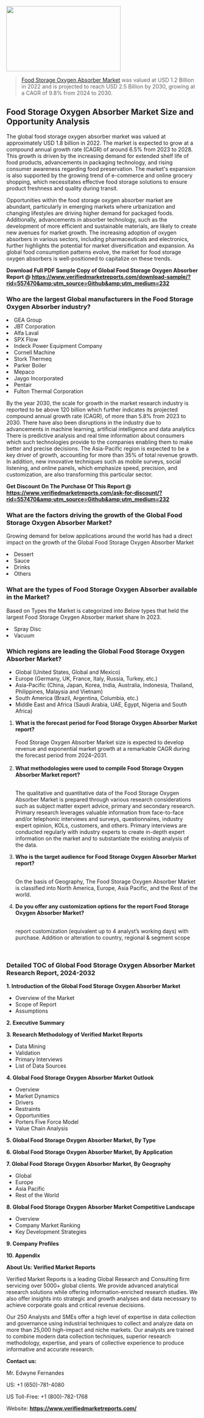 
<img src="https://ffe5etoiles.com/wp-content/uploads/2024/12/MST1-300x171.png" alt="" width="300" height="171" class="alignnone size-medium wp-image-20088" /><blockquote><p><p><a href="https://www.verifiedmarketreports.com/download-sample/?rid=557470&utm_source=Github&utm_medium=232" target="_blank">Food Storage Oxygen Absorber Market</a> was valued at USD 1.2 Billion in 2022 and is projected to reach USD 2.5 Billion by 2030, growing at a CAGR of 9.8% from 2024 to 2030.</p></blockquote><p><h2>Food Storage Oxygen Absorber Market Size and Opportunity Analysis</h2><p>The global food storage oxygen absorber market was valued at approximately USD 1.8 billion in 2022. The market is expected to grow at a compound annual growth rate (CAGR) of around 6.5% from 2023 to 2028. This growth is driven by the increasing demand for extended shelf life of food products, advancements in packaging technology, and rising consumer awareness regarding food preservation. The market's expansion is also supported by the growing trend of e-commerce and online grocery shopping, which necessitates effective food storage solutions to ensure product freshness and quality during transit.</p><p>Opportunities within the food storage oxygen absorber market are abundant, particularly in emerging markets where urbanization and changing lifestyles are driving higher demand for packaged foods. Additionally, advancements in absorber technology, such as the development of more efficient and sustainable materials, are likely to create new avenues for market growth. The increasing adoption of oxygen absorbers in various sectors, including pharmaceuticals and electronics, further highlights the potential for market diversification and expansion. As global food consumption patterns evolve, the market for food storage oxygen absorbers is well-positioned to capitalize on these trends.</p></p><p class=""><strong>Download Full PDF Sample Copy of Global Food Storage Oxygen Absorber Report @ <a href="https://www.verifiedmarketreports.com/download-sample/?rid=557470&amp;utm_source=Github&amp;utm_medium=232" target="_blank">https://www.verifiedmarketreports.com/download-sample/?rid=557470&amp;utm_source=Github&amp;utm_medium=232</a></strong></p><h3 id="" class="">Who are the largest Global manufacturers in the Food Storage Oxygen Absorber industry?</h3><p><li>GEA Group</li><li> JBT Corporation</li><li> Alfa Laval</li><li> SPX Flow</li><li> Indeck Power Equipment Company</li><li> Cornell Machine</li><li> Stork Thermeq</li><li> Parker Boiler</li><li> Mepaco</li><li> Jaygo Incorporated</li><li> Pentair</li><li> Fulton Thermal Corporation</li></p><div class=""><div class="" dir="" data-message-author-role="" data-message-id="" data-message-model-slug=""><div class=""><div class=""><div class=""><div class="" dir="" data-message-author-role="" data-message-id="" data-message-model-slug=""><div class=""><div class=""><p>By the year 2030, the scale for growth in the market research industry is reported to be above 120 billion which further indicates its projected compound annual growth rate (CAGR), of more than 5.8% from 2023 to 2030. There have also been disruptions in the industry due to advancements in machine learning, artificial intelligence and data analytics There is predictive analysis and real time information about consumers which such technologies provide to the companies enabling them to make better and precise decisions. The Asia-Pacific region is expected to be a key driver of growth, accounting for more than 35% of total revenue growth. In addition, new innovative techniques such as mobile surveys, social listening, and online panels, which emphasize speed, precision, and customization, are also transforming this particular sector.</p><p><strong>Get Discount On The Purchase Of This Report @&nbsp; <a href="https://www.verifiedmarketreports.com/ask-for-discount/?rid=557470&amp;utm_source=Github&amp;utm_medium=232" target="_blank">https://www.verifiedmarketreports.com/ask-for-discount/?rid=557470&amp;utm_source=Github&amp;utm_medium=232</a></strong></p></div></div></div></div></div></div></div></div><h3 id="" class="">What are the factors driving the growth of the Global Food Storage Oxygen Absorber Market?</h3><p id="" class="">Growing demand for below applications around the world has had a direct impact on the growth of the Global Food Storage Oxygen Absorber Market</p><p id="" class=""><li>Dessert</li><li> Sauce</li><li> Drinks</li><li> Others</li></p><h3 id="" class="">What are the types of Food Storage Oxygen Absorber available in the Market?</h3><p id="" class="">Based on Types the Market is categorized into Below types that held the largest Food Storage Oxygen Absorber market share In 2023.</p><p id="" class=""><li>Spray Disc</li><li> Vacuum</li></p><h3 id="" class="">Which regions are leading the Global Food Storage Oxygen Absorber Market?</h3><ul><li>Global (United States, Global and Mexico)</li><li>Europe (Germany, UK, France, Italy, Russia, Turkey, etc.)</li><li>Asia-Pacific (China, Japan, Korea, India, Australia, Indonesia, Thailand, Philippines, Malaysia and Vietnam)</li><li>South America (Brazil, Argentina, Columbia, etc.)</li><li>Middle East and Africa (Saudi Arabia, UAE, Egypt, Nigeria and South Africa)</li></ul><p><ol><li><strong>What is the forecast period for Food Storage Oxygen Absorber Market report?<br /></strong><br /><span data-sheets-root="1" data-sheets-value="{&quot;1&quot;:2,&quot;2&quot;:&quot;XXXX size is expected to develop revenue and exponential market growth at a remarkable CAGR during the forecast period from 2024&ndash;2030.&quot;}" data-sheets-userformat="{&quot;2&quot;:12674,&quot;4&quot;:{&quot;1&quot;:2,&quot;2&quot;:16776960},&quot;10&quot;:2,&quot;11&quot;:0,&quot;15&quot;:&quot;Arial&quot;,&quot;16&quot;:12}">Food Storage Oxygen Absorber Market size is expected to develop revenue and exponential market growth at a remarkable CAGR during the forecast period from 2024&ndash;2031.</span><br /><br /></li><li><strong>What methodologies were used to compile Food Storage Oxygen Absorber Market report?<br /><br /></strong><p>The qualitative and quantitative data of the&nbsp;Food Storage Oxygen Absorber Market is prepared through various research considerations such as subject matter expert advice, primary and secondary research. Primary research leverages valuable information from face-to-face and/or telephonic interviews and surveys, questionnaires, industry expert opinion, KOLs, customers, and others. Primary interviews are conducted regularly with industry experts to create in-depth expert information on the market and to substantiate the existing analysis of the data.&nbsp;</p></li><li><strong>Who is the target audience for Food Storage Oxygen Absorber Market report?<br /><br /></strong><p>On the basis of Geography, The&nbsp;Food Storage Oxygen Absorber Market is classified into North America, Europe, Asia Pacific, and the Rest of the world.</p></li><li><strong>Do you offer any customization options for the report Food Storage Oxygen Absorber Market?<br /><br /></strong><p>report customization (equivalent up to 4 analyst&rsquo;s working days) with purchase. Addition or alteration to country, regional &amp; segment scope</p><p>&nbsp;</p></li></ol></p><h3 id="" class="">Detailed TOC of Global Food Storage Oxygen Absorber Market Research Report, 2024-2032</h3><p id="" class=""><strong>1. Introduction of the Global Food Storage Oxygen Absorber Market</strong></p><ul><li>Overview of the Market</li><li>Scope of Report</li><li>Assumptions</li></ul><p id="" class=""><strong>2. Executive Summary</strong></p><p id="" class=""><strong>3. Research Methodology of&nbsp;Verified Market Reports</strong></p><ul><li>Data Mining</li><li>Validation</li><li>Primary Interviews</li><li>List of Data Sources</li></ul><p id="" class=""><strong>4. Global Food Storage Oxygen Absorber Market Outlook</strong></p><ul><li>Overview</li><li>Market Dynamics</li><li>Drivers</li><li>Restraints</li><li>Opportunities</li><li>Porters Five Force Model</li><li>Value Chain Analysis</li></ul><p id="" class=""><strong>5. Global Food Storage Oxygen Absorber Market, By&nbsp;Type</strong></p><p id="" class=""><strong>6. Global Food Storage Oxygen Absorber Market, By Application</strong></p><p id="" class=""><strong>7. Global Food Storage Oxygen Absorber Market, By Geography</strong></p><ul><li>Global</li><li>Europe</li><li>Asia Pacific</li><li>Rest of the World</li></ul><p id="" class=""><strong>8. Global Food Storage Oxygen Absorber Market Competitive Landscape</strong></p><ul><li>Overview</li><li>Company Market Ranking</li><li>Key Development Strategies</li></ul><p id="" class=""><strong>9. Company Profiles</strong></p><p id="" class=""><strong>10. Appendix</strong></p><p id="" class=""><strong>About Us: Verified Market Reports</strong></p><p id="" class="">Verified Market Reports is a leading Global Research and Consulting firm servicing over 5000+ global clients. We provide advanced analytical research solutions while offering information-enriched research studies. We also offer insights into strategic and growth analyses and data necessary to achieve corporate goals and critical revenue decisions.</p><p id="" class="">Our 250 Analysts and SMEs offer a high level of expertise in data collection and governance using industrial techniques to collect and analyze data on more than 25,000 high-impact and niche markets. Our analysts are trained to combine modern data collection techniques, superior research methodology, expertise, and years of collective experience to produce informative and accurate research.</p><p id="" class=""><strong>Contact us:</strong></p><p id="" class="">Mr. Edwyne Fernandes</p><p id="" class="">US: +1 (650)-781-4080</p><p id="" class="">US Toll-Free: +1 (800)-782-1768</p><p id="" class="">Website: <a target="" data-test-app-aware-link=""><strong>https://www.verifiedmarketreports.com/</strong></a></p>

